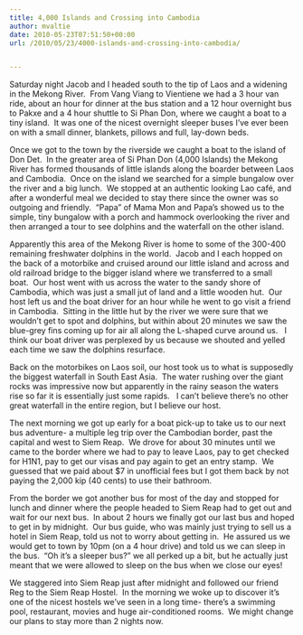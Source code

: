 ```yaml
---
title: 4,000 Islands and Crossing into Cambodia
author: mvaltie
date: 2010-05-23T07:51:50+00:00
url: /2010/05/23/4000-islands-and-crossing-into-cambodia/


---
```

Saturday night Jacob and I headed south to the tip of Laos and a widening in the Mekong River.  From Vang Viang to Vientiene we had a 3 hour van ride, about an hour for dinner at the bus station and a 12 hour overnight bus to Pakxe and a 4 hour shuttle to Si Phan Don, where we caught a boat to a tiny island.  It was one of the nicest overnight sleeper buses I’ve ever been on with a small dinner, blankets, pillows and full, lay-down beds.

Once we got to the town by the riverside we caught a boat to the island of Don Det.  In the greater area of Si Phan Don (4,000 Islands) the Mekong River has formed thousands of little islands along the boarder between Laos and Cambodia.  Once on the island we searched for a simple bungalow over the river and a big lunch.  We stopped at an authentic looking Lao café, and after a wonderful meal we decided to stay there since the owner was so outgoing and friendly.  “Papa” of Mama Mon and Papa’s showed us to the simple, tiny bungalow with a porch and hammock overlooking the river and then arranged a tour to see dolphins and the waterfall on the other island.

Apparently this area of the Mekong River is home to some of the 300-400 remaining freshwater dolphins in the world.  Jacob and I each hopped on the back of a motorbike and cruised around our little island and across and old railroad bridge to the bigger island where we transferred to a small boat.  Our host went with us across the water to the sandy shore of Cambodia, which was just a small jut of land and a little wooden hut.  Our host left us and the boat driver for an hour while he went to go visit a friend in Cambodia.  Sitting in the little hut by the river we were sure that we wouldn’t get to spot and dolphins, but within about 20 minutes we saw the blue-grey fins coming up for air all along the L-shaped curve around us.   I think our boat driver was perplexed by us because we shouted and yelled each time we saw the dolphins resurface.

Back on the motorbikes on Laos soil, our host took us to what is supposedly the biggest waterfall in South East Asia.  The water rushing over the giant rocks was impressive now but apparently in the rainy season the waters rise so far it is essentially just some rapids.   I can’t believe there’s no other great waterfall in the entire region, but I believe our host.

The next morning we got up early for a boat pick-up to take us to our next bus adventure- a multiple leg trip over the Cambodian border, past the capital and west to Siem Reap.  We drove for about 30 minutes until we came to the border where we had to pay to leave Laos, pay to get checked for H1N1, pay to get our visas and pay again to get an entry stamp.  We guessed that we paid about $7 in unofficial fees but I got them back by not paying the 2,000 kip (40 cents) to use their bathroom.

From the border we got another bus for most of the day and stopped for lunch and dinner where the people headed to Siem Reap had to get out and wait for our next bus.  In about 2 hours we finally got our last bus and hoped to get in by midnight.  Our bus guide, who was mainly just trying to sell us a hotel in Siem Reap, told us not to worry about getting in.  He assured us we would get to town by 10pm (on a 4 hour drive) and told us we can sleep in the bus.  “Oh it’s a sleeper bus?” we all perked up a bit, but he actually just meant that we were allowed to sleep on the bus when we close our eyes!

We staggered into Siem Reap just after midnight and followed our friend Reg to the Siem Reap Hostel.  In the morning we woke up to discover it’s one of the nicest hostels we’ve seen in a long time- there’s a swimming pool, restaurant, movies and huge air-conditioned rooms.  We might change our plans to stay more than 2 nights now.